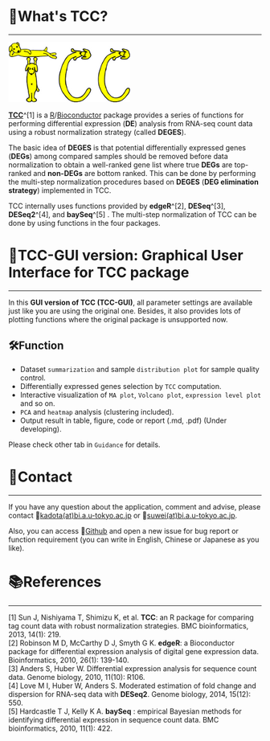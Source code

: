 # 🤔What's TCC?  
---
![TCC LOGO](../www/tccLogo.png)

**[TCC](http://bioconductor.org/packages/TCC/)**^[1] is a [R](https://www.r-project.org/)/[Bioconductor](https://www.bioconductor.org/) package provides a series of functions for performing differential expression  (**DE**)  analysis from RNA-seq count data using a robust normalization strategy (called **DEGES**).   

The basic idea of **DEGES** is that potential differentially expressed genes (**DEGs**) among compared samples should be removed before data normalization to obtain a well-ranked gene list where true **DEGs** are top-ranked and **non-DEGs** are bottom ranked. This can be done by performing the multi-step normalization procedures based on **DEGES** (**DEG elimination strategy**) implemented in TCC.    

TCC internally uses functions provided by **edgeR**^[2], **DESeq**^[3], **DESeq2**^[4], and **baySeq**^[5] . The multi-step normalization of TCC can be done by using functions in the four packages. 



# 🔬TCC-GUI version: Graphical User Interface for TCC package
---
In this **GUI version of TCC (TCC-GUI)**, all parameter settings are available just like you are using the original one. Besides, it also provides lots of plotting functions where the original package is unsupported now. 

## 🛠Function

- Dataset `summarization` and sample `distribution plot` for sample quality control.
- Differentially expressed genes selection by `TCC` computation.
- Interactive visualization of `MA plot`, `Volcano plot`, `expression level plot` and so on.
- `PCA` and `heatmap` analysis (clustering included).
- Output result in table, figure, code or report (.md, .pdf) (Under developing).

Please check other tab in `Guidance` for details.  

# 📧Contact

---

If you have any question about the application, comment and advise, please contact 📧[kadota(at)bi.a.u-tokyo.ac.jp](mailto:kadota@bi.a.u-tokyo.ac.jp) or 📧[suwei(at)bi.a.u-tokyo.ac.jp](mailto:suwei@bi.a.u-tokyo.ac.jp). 

Also, you can access 🔗[Github](https://github.com/swsoyee/TCC-GUI/issues) and open a new issue for bug report or function requirement (you can write in English, Chinese or Japanese as you like).  



# 📚References

---

[1] Sun J, Nishiyama T, Shimizu K, et al. **TCC**: an R package for comparing tag count data with robust normalization strategies. BMC bioinformatics, 2013, 14(1): 219.  
[2] Robinson M D, McCarthy D J, Smyth G K. **edgeR**: a Bioconductor package for differential expression analysis of digital gene expression data. Bioinformatics, 2010, 26(1): 139-140.  
[3] Anders S, Huber W. Differential expression analysis for sequence count data. Genome biology, 2010, 11(10): R106.   
[4] Love M I, Huber W, Anders S. Moderated estimation of fold change and dispersion for RNA-seq data with **DESeq2**. Genome biology, 2014, 15(12): 550.  
[5] Hardcastle T J, Kelly K A. **baySeq** : empirical Bayesian methods for identifying differential expression in sequence count data. BMC bioinformatics, 2010, 11(1): 422.  


